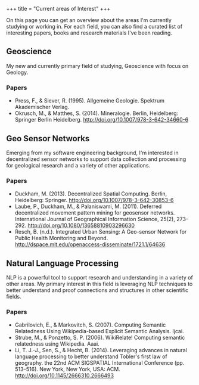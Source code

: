 +++
title = "Current areas of Interest"
+++

On this page you can get an overview about the areas I'm currently studying or working in. For each field, you can also find a curated list of interesting papers, books and research materials I've been reading.

## Geoscience

My new and currently primary field of studying, Geoscience with focus on Geology.

### Papers

* Press, F., & Siever, R. (1995). Allgemeine Geologie. Spektrum Akademischer Verlag.
* Okrusch, M., & Matthes, S. (2014). Mineralogie. Berlin, Heidelberg: Springer Berlin Heidelberg. http://doi.org/10.1007/978-3-642-34660-6

## Geo Sensor Networks

Emerging from my software engineering background, I'm interested in decentralized sensor networks to support data collection and processing for geological research and a variety of other applications.

### Papers

* Duckham, M. (2013). Decentralized Spatial Computing. Berlin, Heidelberg: Springer. http://doi.org/10.1007/978-3-642-30853-6
* Laube, P., Duckham, M., & Palaniswami, M. (2011). Deferred decentralized movement pattern mining for geosensor networks. International Journal of Geographical Information Science, 25(2), 273–292. http://doi.org/10.1080/13658810903296630
* Resch, B. (n.d.). Integrated Urban Sensing: A Geo-sensor Network for Public Health Monitoring and Beyond. http://dspace.mit.edu/openaccess-disseminate/1721.1/64636

## Natural Language Processing

NLP is a powerful tool to support research and understanding in a variety of other areas. My primary interest in this field is leveraging NLP techniques to better understand and proof connections and structures in other scientific fields.
 
### Papers

* Gabrilovich, E., & Markovitch, S. (2007). Computing Semantic Relatedness Using Wikipedia-based Explicit Semantic Analysis. Ijcai.
* Strube, M., & Ponzetto, S. P. (2006). WikiRelate! Computing semantic relatedness using Wikipedia. Aaai.
* Li, T. J.-J., Sen, S., & Hecht, B. (2014). Leveraging advances in natural language processing to better understand Tobler's first law of geography. the 22nd ACM SIGSPATIAL International Conference (pp. 513–516). New York, New York, USA: ACM. http://doi.org/10.1145/2666310.2666493